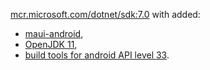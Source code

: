 [mcr.microsoft.com/dotnet/sdk:7.0](https://hub.docker.com/_/microsoft-dotnet-sdk) with added:
  * [maui-android](https://learn.microsoft.com/en-us/dotnet/core/tools/dotnet-workload-install),
  * [OpenJDK 11](https://openjdk.org/install/),
  * [build tools for android API level 33](https://developer.android.com/tools).
